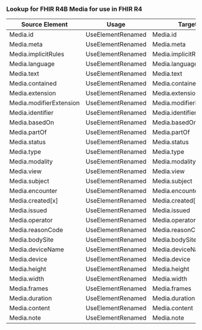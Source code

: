 ### Lookup for FHIR R4B Media for use in FHIR R4

| Source Element | Usage | Target |
| -------------- | ----- | ------ |
| Media.id | UseElementRenamed | Media.id |
| Media.meta | UseElementRenamed | Media.meta |
| Media.implicitRules | UseElementRenamed | Media.implicitRules |
| Media.language | UseElementRenamed | Media.language |
| Media.text | UseElementRenamed | Media.text |
| Media.contained | UseElementRenamed | Media.contained |
| Media.extension | UseElementRenamed | Media.extension |
| Media.modifierExtension | UseElementRenamed | Media.modifierExtension |
| Media.identifier | UseElementRenamed | Media.identifier |
| Media.basedOn | UseElementRenamed | Media.basedOn |
| Media.partOf | UseElementRenamed | Media.partOf |
| Media.status | UseElementRenamed | Media.status |
| Media.type | UseElementRenamed | Media.type |
| Media.modality | UseElementRenamed | Media.modality |
| Media.view | UseElementRenamed | Media.view |
| Media.subject | UseElementRenamed | Media.subject |
| Media.encounter | UseElementRenamed | Media.encounter |
| Media.created[x] | UseElementRenamed | Media.created[x] |
| Media.issued | UseElementRenamed | Media.issued |
| Media.operator | UseElementRenamed | Media.operator |
| Media.reasonCode | UseElementRenamed | Media.reasonCode |
| Media.bodySite | UseElementRenamed | Media.bodySite |
| Media.deviceName | UseElementRenamed | Media.deviceName |
| Media.device | UseElementRenamed | Media.device |
| Media.height | UseElementRenamed | Media.height |
| Media.width | UseElementRenamed | Media.width |
| Media.frames | UseElementRenamed | Media.frames |
| Media.duration | UseElementRenamed | Media.duration |
| Media.content | UseElementRenamed | Media.content |
| Media.note | UseElementRenamed | Media.note |
